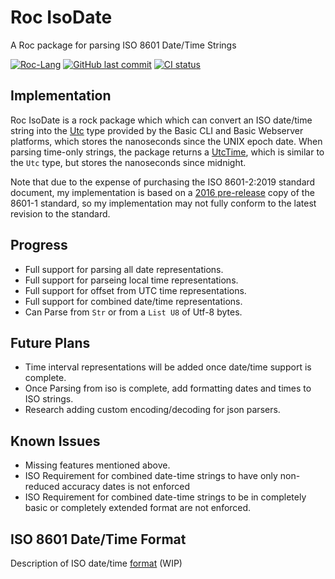 # Roc IsoDate
A Roc package for parsing ISO 8601 Date/Time Strings 

[![Roc-Lang][roc_new_badge]][roc_link]
[![GitHub last commit][last_commit_badge]][last_commit_link]
[![CI status][ci_status_badge]][ci_status_link]

## Implementation
Roc IsoDate is a rock package which which can convert an ISO date/time string into the [Utc][utc_link] type provided by the Basic CLI and Basic Webserver platforms, which stores the nanoseconds since the UNIX epoch date. When parsing time-only strings, the package returns a [UtcTime][utctime_link], which is similar to the `Utc` type, but stores the nanoseconds since midnight.

Note that due to the expense of purchasing the ISO 8601-2:2019 standard document, my implementation is based on a [2016 pre-release][iso_8601_doc] copy of the 8601-1 standard, so my implementation may not fully conform to the latest revision to the standard.

## Progress
- Full support for parsing all date representations.
- Full support for parseing local time representations.
- Full support for offset from UTC time representations.
- Full support for combined date/time representations.
- Can Parse from `Str` or from a `List U8` of Utf-8 bytes.

## Future Plans
- Time interval representations will be added once date/time support is complete.
- Once Parsing from iso is complete, add formatting dates and times to ISO strings.
- Research adding custom encoding/decoding for json parsers.

## Known Issues
- Missing features mentioned above.
- ISO Requirement for combined date-time strings to have only non-reduced accuracy dates is not enforced
- ISO Requirement for combined date-time strings to be in completely basic or completely extended format are not enforced.

## ISO 8601 Date/Time Format
Description of ISO date/time [format][iso_8601_md] (WIP)


[roc_badge]: https://img.shields.io/badge/Roc%20Lang-6B3ADC
[roc_new_badge]: https://img.shields.io/endpoint?url=https%3A%2F%2Fpastebin.com%2Fraw%2FGcfjHKzb

[roc_link]: https://github.com/roc-lang/roc
[ci_status_badge]: https://img.shields.io/github/actions/workflow/status/imclerran/roc-isodate/ci.yml
[ci_status_link]: https://github.com/imclerran/Roc-IsoDate/actions/workflows/ci.yml
[last_commit_badge]: https://img.shields.io/github/last-commit/imclerran/roc-isodate
[last_commit_link]: https://github.com/imclerran/Roc-IsoDate/commits/main/

[iso_8601_doc]: https://www.loc.gov/standards/datetime/iso-tc154-wg5_n0038_iso_wd_8601-1_2016-02-16.pdf
[utc_link]: https://github.com/roc-lang/basic-cli/blob/main/platform/Utc.roc
[utctime_link]: https://github.com/imlerran/roc-isodate/blob/main/platform/UtcTime.roc
[iso_8601_md]: ISO_8601.md
